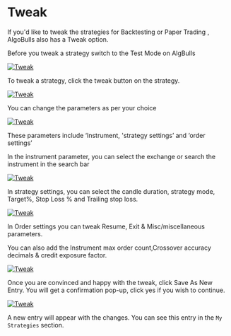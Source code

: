 # Tweak

If you'd like to tweak the strategies for Backtesting or Paper Trading , AlgoBulls also has a Tweak option. 

Before you tweak a strategy switch to the Test Mode on AlgBulls 

[ ![Tweak](imgs/tweak-1.png "Click to Enlarge") ](imgs/tweak-1.png)

To tweak a strategy, click the tweak button on the strategy. 

[ ![Tweak](imgs/tweak-1.png "Click to Enlarge") ](imgs/tweak-1.png)

You can change the parameters as per your choice

[ ![Tweak](imgs/tweak-1.png "Click to Enlarge") ](imgs/tweak-1.png)

These parameters include ‘Instrument, 'strategy settings’ and ‘order settings’ 

In the instrument parameter, you can select the exchange or search the instrument in the search bar 

[ ![Tweak](imgs/tweak-1.png "Click to Enlarge") ](imgs/tweak-1.png)

In strategy settings, you can select the candle duration, strategy mode, Target%, Stop Loss % and Trailing stop loss. 

[ ![Tweak](imgs/tweak-1.png "Click to Enlarge") ](imgs/tweak-1.png)

In Order settings you can tweak Resume, Exit & Misc/miscellaneous parameters. 

You can also add the Instrument max order count,Crossover accuracy decimals & credit exposure factor.

[ ![Tweak](imgs/tweak-1.png "Click to Enlarge") ](imgs/tweak-1.png)

Once you are convinced and happy with the tweak, click Save As New Entry. You will get a confirmation pop-up, click yes if you wish to continue. 

[ ![Tweak](imgs/tweak-1.png "Click to Enlarge") ](imgs/tweak-1.png)

A new entry will appear with the changes. You can see this entry in the `My Strategies` section. 

